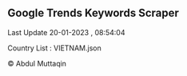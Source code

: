 

## Google Trends Keywords Scraper 
 
Last Update 20-01-2023 , 08:54:04

Country List :
VIETNAM.json



© Abdul Muttaqin 
